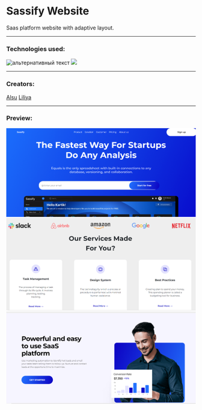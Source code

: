 # Sassify Website   

Saas platform website with adaptive layout.

---
### Technologies used:  
 
<img src="https://cdn-icons-png.flaticon.com/128/174/174854.png" alt="альтернативный текст" height=50px>   
<img src='https://cdn-icons-png.flaticon.com/128/732/732190.png' height=50px>


--- 

### Creators:
[Alsu](https://github.com/AlsuAI)
[Liliya](https://github.com/FalykhovaLA)

---
### Preview:

<img src='./image.png'>
<img src='./image-1.png'>
<img src='./image-2.png'>